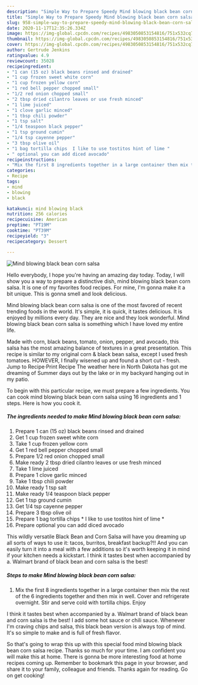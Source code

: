 ```yaml
---
description: "Simple Way to Prepare Speedy Mind blowing black bean corn salsa"
title: "Simple Way to Prepare Speedy Mind blowing black bean corn salsa"
slug: 958-simple-way-to-prepare-speedy-mind-blowing-black-bean-corn-salsa
date: 2020-11-17T12:35:26.334Z
image: https://img-global.cpcdn.com/recipes/4983050853154816/751x532cq70/mind-blowing-black-bean-corn-salsa-recipe-main-photo.jpg
thumbnail: https://img-global.cpcdn.com/recipes/4983050853154816/751x532cq70/mind-blowing-black-bean-corn-salsa-recipe-main-photo.jpg
cover: https://img-global.cpcdn.com/recipes/4983050853154816/751x532cq70/mind-blowing-black-bean-corn-salsa-recipe-main-photo.jpg
author: Gertrude Jenkins
ratingvalue: 4.9
reviewcount: 35028
recipeingredient:
- "1 can (15 oz) black beans rinsed and drained"
- "1 cup frozen sweet white corn"
- "1 cup frozen yellow corn"
- "1 red bell pepper chopped small"
- "1/2 red onion chopped small"
- "2 tbsp dried cilantro leaves or use fresh minced"
- "1 lime juiced"
- "1 clove garlic minced"
- "1 tbsp chili powder"
- "1 tsp salt"
- "1/4 teaspoon black pepper"
- "1 tsp ground cumin"
- "1/4 tsp cayenne pepper"
- "3 tbsp olive oil"
- "1 bag tortilla chips  I like to use tostitos hint of lime "
- " optional you can add diced avocado"
recipeinstructions:
- "Mix the first 8 ingredients together in a large container then mix the rest of the 6 ingredients together and then mix in well. Cover and refrigerate overnight. Stir and serve cold with tortilla chips. Enjoy"
categories:
- Recipe
tags:
- mind
- blowing
- black

katakunci: mind blowing black 
nutrition: 256 calories
recipecuisine: American
preptime: "PT19M"
cooktime: "PT39M"
recipeyield: "3"
recipecategory: Dessert

---
```



![Mind blowing black bean corn salsa](https://img-global.cpcdn.com/recipes/4983050853154816/751x532cq70/mind-blowing-black-bean-corn-salsa-recipe-main-photo.jpg)

Hello everybody, I hope you're having an amazing day today. Today, I will show you a way to prepare a distinctive dish, mind blowing black bean corn salsa. It is one of my favorites food recipes. For mine, I'm gonna make it a bit unique. This is gonna smell and look delicious.

Mind blowing black bean corn salsa is one of the most favored of recent trending foods in the world. It's simple, it is quick, it tastes delicious. It is enjoyed by millions every day. They are nice and they look wonderful. Mind blowing black bean corn salsa is something which I have loved my entire life.

Made with corn, black beans, tomato, onion, pepper, and avocado, this salsa has the most amazing balance of textures in a great presentation. This recipe is similar to my original corn &amp; black bean salsa, except I used fresh tomatoes. HOWEVER, I finally wisened up and found a short cut - fresh. Jump to Recipe·Print Recipe The weather here in North Dakota has got me dreaming of Summer days out by the lake or in my backyard hanging out in my patio.


To begin with this particular recipe, we must prepare a few ingredients. You can cook mind blowing black bean corn salsa using 16 ingredients and 1 steps. Here is how you cook it.

<!--inarticleads1-->

##### The ingredients needed to make Mind blowing black bean corn salsa:

1. Prepare 1 can (15 oz) black beans rinsed and drained
1. Get 1 cup frozen sweet white corn
1. Take 1 cup frozen yellow corn
1. Get 1 red bell pepper chopped small
1. Prepare 1/2 red onion chopped small
1. Make ready 2 tbsp dried cilantro leaves or use fresh minced
1. Take 1 lime juiced
1. Prepare 1 clove garlic minced
1. Take 1 tbsp chili powder
1. Make ready 1 tsp salt
1. Make ready 1/4 teaspoon black pepper
1. Get 1 tsp ground cumin
1. Get 1/4 tsp cayenne pepper
1. Prepare 3 tbsp olive oil
1. Prepare 1 bag tortilla chips * I like to use tostitos hint of lime *
1. Prepare  optional you can add diced avocado


This wildly versatile Black Bean and Corn Salsa will have you dreaming up all sorts of ways to use it: tacos, burritos, breakfast backup?!! And you can easily turn it into a meal with a few additions so it&#39;s worth keeping it in mind if your kitchen needs a kickstart. I think it tastes best when accompanied by a. Walmart brand of black bean and corn salsa is the best! 

<!--inarticleads2-->

##### Steps to make Mind blowing black bean corn salsa:

1. Mix the first 8 ingredients together in a large container then mix the rest of the 6 ingredients together and then mix in well. Cover and refrigerate overnight. Stir and serve cold with tortilla chips. Enjoy


I think it tastes best when accompanied by a. Walmart brand of black bean and corn salsa is the best! I add some hot sauce or chili sauce. Whenever I&#39;m craving chips and salsa, this black bean version is always top of mind. It&#39;s so simple to make and is full of fresh flavor. 

So that's going to wrap this up with this special food mind blowing black bean corn salsa recipe. Thanks so much for your time. I am confident you will make this at home. There is gonna be more interesting food at home recipes coming up. Remember to bookmark this page in your browser, and share it to your family, colleague and friends. Thanks again for reading. Go on get cooking!
